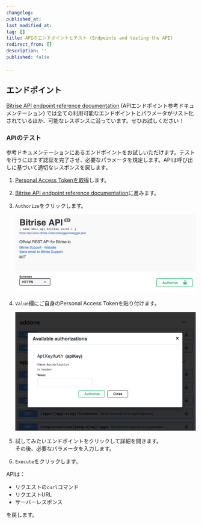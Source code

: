 ```yaml
---
changelog:
published_at:
last_modified_at:
tag: []
title: APIのエンドポイントとテスト (Endpoints and testing the API)
redirect_from: []
description: ''
published: false

---
```

## エンドポイント

[Bitrise API endpoint reference documentation](https://api-docs.bitrise.io) (APIエンドポイント参考ドキュメンテーション) では全ての利用可能なエンドポイントとパラメータがリスト化されているほか、可能なレスポンスに沿っています。ぜひお試しください！

### APIのテスト

参考ドキュメンテーションにあるエンドポイントをお試しいただけます。テストを行うにはまず認証を完了させ、必要なパラメータを規定します。APIは呼び出しに基づいて適切なレスポンスを戻します。

1. [Personal Access Tokenを取得]()します。
2. [Bitrise API endpoint reference documentation](https://api-docs.bitrise.io)に進みます。
3. `Authorize`をクリックします。

   ![](/img/authorize.png)
4. `Value`欄にご自身のPersonal Access Tokenを貼り付けます。

   ![](/img/available-auth.png)
5. 試してみたいエンドポイントをクリックして詳細を開きます。  
   その後、必要なパラメータを入力します。
6. `Execute`をクリックします。

APIは：

* リクエストの`curl`コマンド
* リクエストURL
* サーバーレスポンス

を戻します。